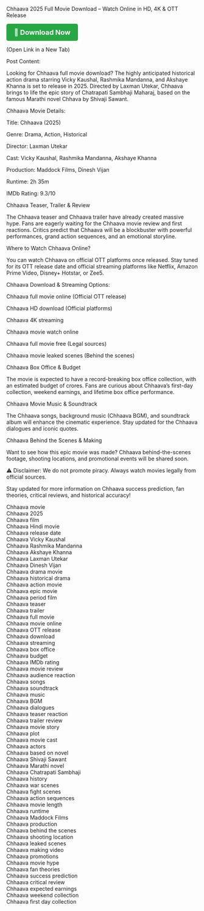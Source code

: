 Chhaava 2025 Full Movie Download – Watch Online in HD, 4K & OTT Release







<a href="https://sites.google.com/view/tacobell-egiftcard/home" target="_blank" 
   style="display: inline-block; padding: 12px 20px; font-size: 18px; font-weight: bold; 
          color: #fff; background-color: #28a745; text-decoration: none; border-radius: 5px; 
          text-align: center;">
    🔽 Download Now
</a>



(Open Link in a New Tab)

Post Content:

Looking for Chhaava full movie download? The highly anticipated historical action drama starring Vicky Kaushal, Rashmika Mandanna, and Akshaye Khanna is set to release in 2025. Directed by Laxman Utekar, Chhaava brings to life the epic story of Chatrapati Sambhaji Maharaj, based on the famous Marathi novel Chhava by Shivaji Sawant.

Chhaava Movie Details:

Title: Chhaava (2025)

Genre: Drama, Action, Historical

Director: Laxman Utekar

Cast: Vicky Kaushal, Rashmika Mandanna, Akshaye Khanna

Production: Maddock Films, Dinesh Vijan

Runtime: 2h 35m

IMDb Rating: 9.3/10


Chhaava Teaser, Trailer & Review

The Chhaava teaser and Chhaava trailer have already created massive hype. Fans are eagerly waiting for the Chhaava movie review and first reactions. Critics predict that Chhaava will be a blockbuster with powerful performances, grand action sequences, and an emotional storyline.

Where to Watch Chhaava Online?

You can watch Chhaava on official OTT platforms once released. Stay tuned for its OTT release date and official streaming platforms like Netflix, Amazon Prime Video, Disney+ Hotstar, or Zee5.

Chhaava Download & Streaming Options:

Chhaava full movie online (Official OTT release)

Chhaava HD download (Official platforms)

Chhaava 4K streaming

Chhaava movie watch online

Chhaava full movie free (Legal sources)

Chhaava movie leaked scenes (Behind the scenes)


Chhaava Box Office & Budget

The movie is expected to have a record-breaking box office collection, with an estimated budget of crores. Fans are curious about Chhaava’s first-day collection, weekend earnings, and lifetime box office performance.

Chhaava Movie Music & Soundtrack

The Chhaava songs, background music (Chhaava BGM), and soundtrack album will enhance the cinematic experience. Stay updated for the Chhaava dialogues and iconic quotes.

Chhaava Behind the Scenes & Making

Want to see how this epic movie was made? Chhaava behind-the-scenes footage, shooting locations, and promotional events will be shared soon.

⚠ Disclaimer: We do not promote piracy. Always watch movies legally from official sources.

Stay updated for more information on Chhaava success prediction, fan theories, critical reviews, and historical accuracy!

Chhaava movie  
Chhaava 2025  
Chhaava film  
Chhaava Hindi movie  
Chhaava release date  
Chhaava Vicky Kaushal  
Chhaava Rashmika Mandanna  
Chhaava Akshaye Khanna  
Chhaava Laxman Utekar  
Chhaava Dinesh Vijan  
Chhaava drama movie  
Chhaava historical drama  
Chhaava action movie  
Chhaava epic movie  
Chhaava period film  
Chhaava teaser  
Chhaava trailer  
Chhaava full movie  
Chhaava movie online  
Chhaava OTT release  
Chhaava download  
Chhaava streaming  
Chhaava box office  
Chhaava budget  
Chhaava IMDb rating  
Chhaava movie review  
Chhaava audience reaction  
Chhaava songs  
Chhaava soundtrack  
Chhaava music  
Chhaava BGM  
Chhaava dialogues  
Chhaava teaser reaction  
Chhaava trailer review  
Chhaava movie story  
Chhaava plot  
Chhaava movie cast  
Chhaava actors  
Chhaava based on novel  
Chhaava Shivaji Sawant  
Chhaava Marathi novel  
Chhaava Chatrapati Sambhaji  
Chhaava history  
Chhaava war scenes  
Chhaava fight scenes  
Chhaava action sequences  
Chhaava movie length  
Chhaava runtime  
Chhaava Maddock Films  
Chhaava production  
Chhaava behind the scenes  
Chhaava shooting location  
Chhaava leaked scenes  
Chhaava making video  
Chhaava promotions  
Chhaava movie hype  
Chhaava fan theories  
Chhaava success prediction  
Chhaava critical review  
Chhaava expected earnings  
Chhaava weekend collection  
Chhaava first day collection
